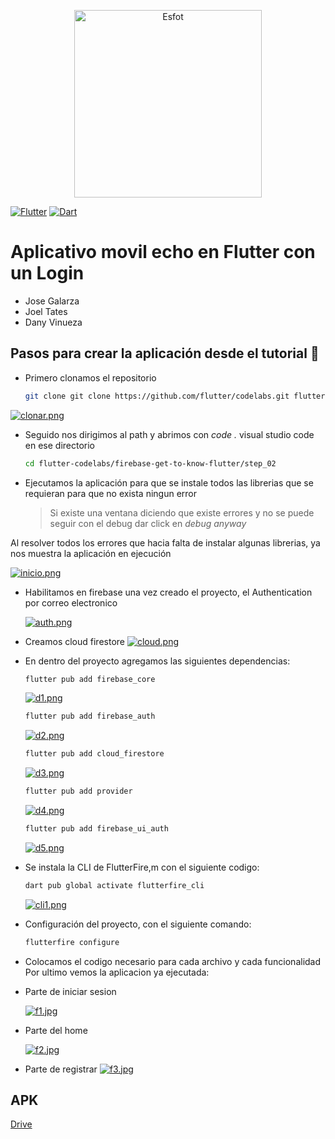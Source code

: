 <p align='center'>
<img src="https://esfot.epn.edu.ec/images/headers/logo_esfot_buho.png" alt="Esfot" width="300px">
</p>
</div>

[![Flutter](https://img.shields.io/badge/Flutter-%2302569B?style=for-the-badge&logo=flutter&logoColor=white)](https://flutter.dev/) [![Dart](https://img.shields.io/badge/Dart-%230175C2?style=for-the-badge&logo=dart&logoColor=white)](https://dart.dev/) 

# Aplicativo movil echo en Flutter con un Login
- Jose Galarza
- Joel Tates
- Dany Vinueza

## Pasos para crear la aplicación desde el tutorial 🔗
- Primero clonamos el repositorio
  ```bash
  git clone git clone https://github.com/flutter/codelabs.git flutter-codelabs
  ```
 [![clonar.png](https://i.postimg.cc/ZqhYPPkN/clonar.png)](https://postimg.cc/sMwRshgf)
- Seguido nos dirigimos al path y abrimos con *code .* visual studio code en ese directorio
  ```bash
  cd flutter-codelabs/firebase-get-to-know-flutter/step_02
  ```
- Ejecutamos la aplicación para que se instale todos las librerias que se requieran para que no exista ningun error
  > Si existe una ventana diciendo que existe errores y no se puede seguir con el debug dar click en *debug anyway*

Al resolver todos los errores que hacia falta de instalar algunas librerias, ya nos muestra la aplicación en ejecución

  [![inicio.png](https://i.postimg.cc/SQ8wbBHW/inicio.png)](https://postimg.cc/vDYPWNYB)

- Habilitamos en firebase una vez creado el proyecto, el Authentication por correo electronico

  [![auth.png](https://i.postimg.cc/fb73VcWH/auth.png)](https://postimg.cc/WD3pKJkr)
- Creamos cloud firestore
  [![cloud.png](https://i.postimg.cc/zXm4DKMb/cloud.png)](https://postimg.cc/SjrgD2mk)
- En dentro del proyecto agregamos las siguientes dependencias:
  ```bash
  flutter pub add firebase_core
  ```
  [![d1.png](https://i.postimg.cc/jdpqbD6Z/d1.png)](https://postimg.cc/w7kY5TGm)
  ```bash
  flutter pub add firebase_auth
  ```
  [![d2.png](https://i.postimg.cc/4xw9Nv8X/d2.png)](https://postimg.cc/Sn2sg9FP)
  ```bash
  flutter pub add cloud_firestore
  ```
  [![d3.png](https://i.postimg.cc/7Lst72Lk/d3.png)](https://postimg.cc/zLhkY3Wt)
  ```bash
  flutter pub add provider
  ```
  [![d4.png](https://i.postimg.cc/mkbcstQP/d4.png)](https://postimg.cc/njPVKVSx)
  ```bash
  flutter pub add firebase_ui_auth
  ```
  [![d5.png](https://i.postimg.cc/FHXMs3YC/d5.png)](https://postimg.cc/nCTR3sYq)
- Se instala la CLI de FlutterFire,m con el siguiente codigo:
  ```bash
  dart pub global activate flutterfire_cli
  ```
  [![cli1.png](https://i.postimg.cc/BnD129QQ/cli1.png)](https://postimg.cc/yD1dzGZw)
- Configuración del proyecto, con el siguiente comando:
  ```bash
  flutterfire configure
  ```
- Colocamos el codigo necesario para cada archivo y cada funcionalidad
  Por ultimo vemos la aplicacion ya ejecutada:

- Parte de iniciar sesion
  
  [![f1.jpg](https://i.postimg.cc/R0PGtNBK/f1.jpg)](https://postimg.cc/f39xnWkR)
- Parte del home
  
  [![f2.jpg](https://i.postimg.cc/43nVrPDH/f2.jpg)](https://postimg.cc/qtVNKsMp)
- Parte de registrar
  [![f3.jpg](https://i.postimg.cc/gcBFp2Lw/f3.jpg)](https://postimg.cc/Sj8t7qrq)

## APK
[Drive]([URL_del_enlac](https://drive.google.com/file/d/12-q5FLWxkwk8XPNNd8ykMVsbD5r5vh6_/view?usp=sharing)https://drive.google.com/file/d/12-q5FLWxkwk8XPNNd8ykMVsbD5r5vh6_/view?usp=sharing)
